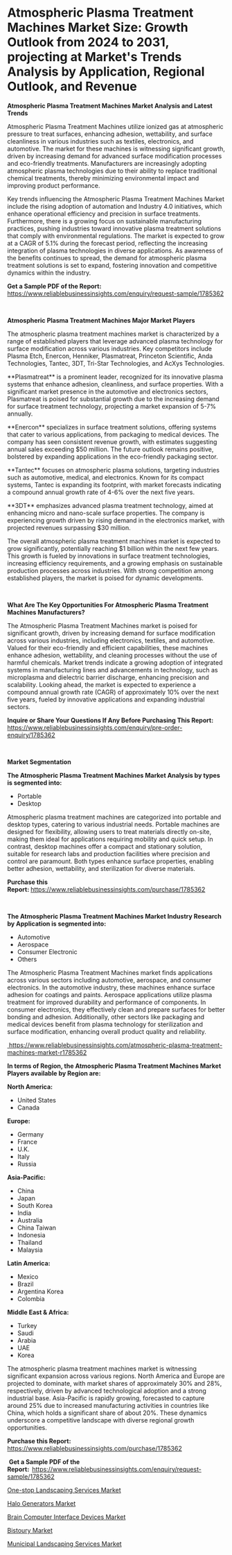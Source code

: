 <p><h1>Atmospheric Plasma Treatment Machines Market Size: Growth Outlook from 2024 to 2031, projecting at Market's Trends Analysis by Application, Regional Outlook, and Revenue</h1></p><p><strong>Atmospheric Plasma Treatment Machines Market Analysis and Latest Trends</strong></p>
<p><p>Atmospheric Plasma Treatment Machines utilize ionized gas at atmospheric pressure to treat surfaces, enhancing adhesion, wettability, and surface cleanliness in various industries such as textiles, electronics, and automotive. The market for these machines is witnessing significant growth, driven by increasing demand for advanced surface modification processes and eco-friendly treatments. Manufacturers are increasingly adopting atmospheric plasma technologies due to their ability to replace traditional chemical treatments, thereby minimizing environmental impact and improving product performance.</p><p>Key trends influencing the Atmospheric Plasma Treatment Machines Market include the rising adoption of automation and Industry 4.0 initiatives, which enhance operational efficiency and precision in surface treatments. Furthermore, there is a growing focus on sustainable manufacturing practices, pushing industries toward innovative plasma treatment solutions that comply with environmental regulations. The market is expected to grow at a CAGR of 5.1% during the forecast period, reflecting the increasing integration of plasma technologies in diverse applications. As awareness of the benefits continues to spread, the demand for atmospheric plasma treatment solutions is set to expand, fostering innovation and competitive dynamics within the industry.</p></p>
<p><strong>Get a Sample PDF of the Report:&nbsp;</strong> <a href="https://www.reliablebusinessinsights.com/enquiry/request-sample/1785362?utm_campaign=950&utm_medium=2&utm_source=Github&utm_content=ia&utm_term=18122024&utm_id=atmospheric-plasma-treatment-machines">https://www.reliablebusinessinsights.com/enquiry/request-sample/1785362</a></p>
<p>&nbsp;</p>
<p><strong>Atmospheric Plasma Treatment Machines Major Market Players</strong></p>
<p><p>The atmospheric plasma treatment machines market is characterized by a range of established players that leverage advanced plasma technology for surface modification across various industries. Key competitors include Plasma Etch, Enercon, Henniker, Plasmatreat, Princeton Scientific, Anda Technologies, Tantec, 3DT, Tri-Star Technologies, and AcXys Technologies.</p><p>**Plasmatreat** is a prominent leader, recognized for its innovative plasma systems that enhance adhesion, cleanliness, and surface properties. With a significant market presence in the automotive and electronics sectors, Plasmatreat is poised for substantial growth due to the increasing demand for surface treatment technology, projecting a market expansion of 5-7% annually.</p><p>**Enercon** specializes in surface treatment solutions, offering systems that cater to various applications, from packaging to medical devices. The company has seen consistent revenue growth, with estimates suggesting annual sales exceeding $50 million. The future outlook remains positive, bolstered by expanding applications in the eco-friendly packaging sector.</p><p>**Tantec** focuses on atmospheric plasma solutions, targeting industries such as automotive, medical, and electronics. Known for its compact systems, Tantec is expanding its footprint, with market forecasts indicating a compound annual growth rate of 4-6% over the next five years.</p><p>**3DT** emphasizes advanced plasma treatment technology, aimed at enhancing micro and nano-scale surface properties. The company is experiencing growth driven by rising demand in the electronics market, with projected revenues surpassing $30 million.</p><p>The overall atmospheric plasma treatment machines market is expected to grow significantly, potentially reaching $1 billion within the next few years. This growth is fueled by innovations in surface treatment technologies, increasing efficiency requirements, and a growing emphasis on sustainable production processes across industries. With strong competition among established players, the market is poised for dynamic developments.</p></p>
<p>&nbsp;</p>
<p><strong>What Are The Key Opportunities For Atmospheric Plasma Treatment Machines Manufacturers?</strong></p>
<p><p>The Atmospheric Plasma Treatment Machines market is poised for significant growth, driven by increasing demand for surface modification across various industries, including electronics, textiles, and automotive. Valued for their eco-friendly and efficient capabilities, these machines enhance adhesion, wettability, and cleaning processes without the use of harmful chemicals. Market trends indicate a growing adoption of integrated systems in manufacturing lines and advancements in technology, such as microplasma and dielectric barrier discharge, enhancing precision and scalability. Looking ahead, the market is expected to experience a compound annual growth rate (CAGR) of approximately 10% over the next five years, fueled by innovative applications and expanding industrial sectors.</p></p>
<p><strong>Inquire or Share Your Questions If Any Before Purchasing This Report:</strong> <a href="https://www.reliablebusinessinsights.com/enquiry/pre-order-enquiry/1785362?utm_campaign=950&utm_medium=2&utm_source=Github&utm_content=ia&utm_term=18122024&utm_id=atmospheric-plasma-treatment-machines">https://www.reliablebusinessinsights.com/enquiry/pre-order-enquiry/1785362</a></p>
<p>&nbsp;</p>
<p><strong>Market Segmentation</strong></p>
<p><strong>The Atmospheric Plasma Treatment Machines Market Analysis by types is segmented into:</strong></p>
<p><ul><li>Portable</li><li>Desktop</li></ul></p>
<p><p>Atmospheric plasma treatment machines are categorized into portable and desktop types, catering to various industrial needs. Portable machines are designed for flexibility, allowing users to treat materials directly on-site, making them ideal for applications requiring mobility and quick setup. In contrast, desktop machines offer a compact and stationary solution, suitable for research labs and production facilities where precision and control are paramount. Both types enhance surface properties, enabling better adhesion, wettability, and sterilization for diverse materials.</p></p>
<p><strong>Purchase this Report:&nbsp;</strong><a href="https://www.reliablebusinessinsights.com/purchase/1785362?utm_campaign=950&utm_medium=2&utm_source=Github&utm_content=ia&utm_term=18122024&utm_id=atmospheric-plasma-treatment-machines">https://www.reliablebusinessinsights.com/purchase/1785362</a></p>
<p>&nbsp;</p>
<p><strong>The Atmospheric Plasma Treatment Machines Market Industry Research by Application is segmented into:</strong></p>
<p><ul><li>Automotive</li><li>Aerospace</li><li>Consumer Electronic</li><li>Others</li></ul></p>
<p><p>The Atmospheric Plasma Treatment Machines market finds applications across various sectors including automotive, aerospace, and consumer electronics. In the automotive industry, these machines enhance surface adhesion for coatings and paints. Aerospace applications utilize plasma treatment for improved durability and performance of components. In consumer electronics, they effectively clean and prepare surfaces for better bonding and adhesion. Additionally, other sectors like packaging and medical devices benefit from plasma technology for sterilization and surface modification, enhancing overall product quality and reliability.</p></p>
<p><a href="https://www.reliablebusinessinsights.com/atmospheric-plasma-treatment-machines-market-r1785362?utm_campaign=950&utm_medium=2&utm_source=Github&utm_content=ia&utm_term=18122024&utm_id=atmospheric-plasma-treatment-machines">&nbsp;https://www.reliablebusinessinsights.com/atmospheric-plasma-treatment-machines-market-r1785362</a></p>
<p><strong>In terms of Region, the Atmospheric Plasma Treatment Machines Market Players available by Region are:</strong></p>
<p>
    <p> <strong> North America: </strong>
        <ul>
            <li>United States</li>
            <li>Canada</li>
        </ul>
        </p> 
    <p> <strong> Europe: </strong>
        <ul>
            <li>Germany</li>
            <li>France</li>
            <li>U.K.</li>
            <li>Italy</li>
            <li>Russia</li>
        </ul>
        </p> 
    <p> <strong> Asia-Pacific: </strong>
        <ul>
            <li>China</li>
            <li>Japan</li>
            <li>South Korea</li>
            <li>India</li>
            <li>Australia</li>
            <li>China Taiwan</li>
            <li>Indonesia</li>
            <li>Thailand</li>
            <li>Malaysia</li>
        </ul>
        </p> 
    <p> <strong> Latin America: </strong>
        <ul>
            <li>Mexico</li>
            <li>Brazil</li>
            <li>Argentina Korea</li>
            <li>Colombia</li>
        </ul>
        </p> 
    <p> <strong> Middle East & Africa: </strong>
        <ul>
            <li>Turkey</li>
            <li>Saudi</li>
            <li>Arabia</li>
            <li>UAE</li>
            <li>Korea</li>
        </ul>
    </p>
    </p>
<p><p>The atmospheric plasma treatment machines market is witnessing significant expansion across various regions. North America and Europe are projected to dominate, with market shares of approximately 30% and 28%, respectively, driven by advanced technological adoption and a strong industrial base. Asia-Pacific is rapidly growing, forecasted to capture around 25% due to increased manufacturing activities in countries like China, which holds a significant share of about 20%. These dynamics underscore a competitive landscape with diverse regional growth opportunities.</p></p>
<p><strong>Purchase this Report: </strong><a href="https://www.reliablebusinessinsights.com/purchase/1785362?utm_campaign=950&utm_medium=2&utm_source=Github&utm_content=ia&utm_term=18122024&utm_id=atmospheric-plasma-treatment-machines">https://www.reliablebusinessinsights.com/purchase/1785362</a></p>
<p>&nbsp;<strong>Get a Sample PDF of the Report:&nbsp;&nbsp;</strong><a href="https://www.reliablebusinessinsights.com/enquiry/request-sample/1785362?utm_campaign=950&utm_medium=2&utm_source=Github&utm_content=ia&utm_term=18122024&utm_id=atmospheric-plasma-treatment-machines">https://www.reliablebusinessinsights.com/enquiry/request-sample/1785362</a></p>
<p><strong></strong></p>
<p><p><a href="https://github.com/lindaopodray/Market-Research-Report-List-1/blob/main/one-stop-landscaping-services-market.md?utm_campaign=950&utm_medium=2&utm_source=Github&utm_content=ia&utm_term=18122024&utm_id=atmospheric-plasma-treatment-machines">One-stop Landscaping Services Market</a></p><p><a href="https://www.linkedin.com/pulse/halo-generators-market-analysis-report-2024-2031-macro-microeconomic-iamee?utm_campaign=950&utm_medium=2&utm_source=Github&utm_content=ia&utm_term=18122024&utm_id=atmospheric-plasma-treatment-machines">Halo Generators Market</a></p><p><a href="https://www.linkedin.com/pulse/in-depth-analysis-brain-computer-interface-devices-market-i5zaf?utm_campaign=950&utm_medium=2&utm_source=Github&utm_content=ia&utm_term=18122024&utm_id=atmospheric-plasma-treatment-machines">Brain Computer Interface Devices Market</a></p><p><a href="https://www.linkedin.com/pulse/market-dynamics-bistoury-key-trends-macroeconomic-factors-jpyff?utm_campaign=950&utm_medium=2&utm_source=Github&utm_content=ia&utm_term=18122024&utm_id=atmospheric-plasma-treatment-machines">Bistoury Market</a></p><p><a href="https://github.com/flnordan65e0/Market-Research-Report-List-1/blob/main/municipal-landscaping-services-market.md?utm_campaign=950&utm_medium=2&utm_source=Github&utm_content=ia&utm_term=18122024&utm_id=atmospheric-plasma-treatment-machines">Municipal Landscaping Services Market</a></p></p>